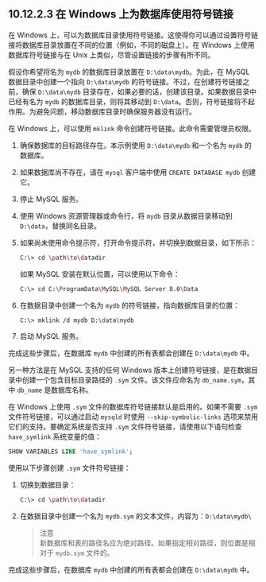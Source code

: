 ## 10.12.2.3 在 Windows 上为数据库使用符号链接

在 Windows 上，可以为数据库目录使用符号链接。这使得你可以通过设置符号链接将数据库目录放置在不同的位置（例如，不同的磁盘上）。在 Windows 上使用数据库符号链接与在 Unix 上类似，尽管设置链接的步骤有所不同。

假设你希望将名为 `mydb` 的数据库目录放置在 `D:\data\mydb`。为此，在 MySQL 数据目录中创建一个指向 `D:\data\mydb` 的符号链接。不过，在创建符号链接之前，确保 `D:\data\mydb` 目录存在，如果必要的话，创建该目录。如果数据目录中已经有名为 `mydb` 的数据库目录，则将其移动到 `D:\data`。否则，符号链接将不起作用。为避免问题，移动数据库目录时确保服务器没有运行。

在 Windows 上，可以使用 `mklink` 命令创建符号链接。此命令需要管理员权限。

1. 确保数据库的目标路径存在。本示例使用 `D:\data\mydb` 和一个名为 `mydb` 的数据库。

2. 如果数据库尚不存在，请在 `mysql` 客户端中使用 `CREATE DATABASE mydb` 创建它。

3. 停止 MySQL 服务。

4. 使用 Windows 资源管理器或命令行，将 `mydb` 目录从数据目录移动到 `D:\data`，替换同名目录。

5. 如果尚未使用命令提示符，打开命令提示符，并切换到数据目录，如下所示：

    ```sh
    C:\> cd \path\to\datadir
    ```

    如果 MySQL 安装在默认位置，可以使用以下命令：

    ```sh
    C:\> cd C:\ProgramData\MySQL\MySQL Server 8.0\Data
    ```

6. 在数据目录中创建一个名为 `mydb` 的符号链接，指向数据库目录的位置：

    ```sh
    C:\> mklink /d mydb D:\data\mydb
    ```

7. 启动 MySQL 服务。

完成这些步骤后，在数据库 `mydb` 中创建的所有表都会创建在 `D:\data\mydb` 中。

另一种方法是在 MySQL 支持的任何 Windows 版本上创建符号链接，是在数据目录中创建一个包含目标目录路径的 `.sym` 文件。该文件应命名为 `db_name.sym`，其中 `db_name` 是数据库名称。

在 Windows 上使用 `.sym` 文件的数据库符号链接默认是启用的。如果不需要 `.sym` 文件符号链接，可以通过启动 `mysqld` 时使用 `--skip-symbolic-links` 选项来禁用它们的支持。要确定系统是否支持 `.sym` 文件符号链接，请使用以下语句检查 `have_symlink` 系统变量的值：

```sql
SHOW VARIABLES LIKE 'have_symlink';
```

使用以下步骤创建 `.sym` 文件符号链接：

1. 切换到数据目录：

    ```sh
    C:\> cd \path\to\datadir
    ```

2. 在数据目录中创建一个名为 `mydb.sym` 的文本文件，内容为：`D:\data\mydb\`

    > 注意  
    > 新数据库和表的路径名应为绝对路径。如果指定相对路径，则位置是相对于 `mydb.sym` 文件的。

完成这些步骤后，在数据库 `mydb` 中创建的所有表都会创建在 `D:\data\mydb` 中。